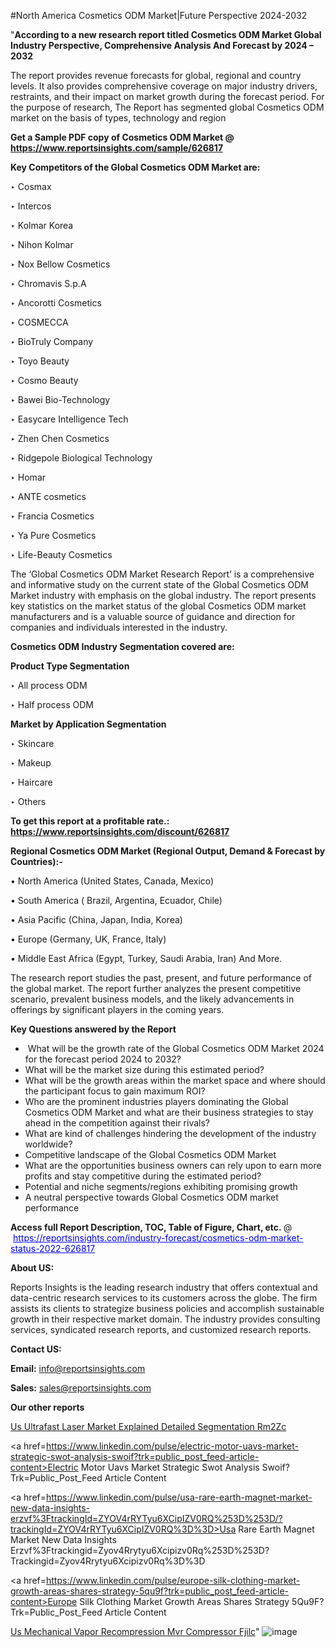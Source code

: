 #North America Cosmetics ODM Market|Future Perspective 2024-2032

"<strong>According to a new research report titled Cosmetics ODM Market Global Industry Perspective, Comprehensive Analysis And Forecast by 2024 – 2032</strong>

The report provides revenue forecasts for global, regional and country levels. It also provides comprehensive coverage on major industry drivers, restraints, and their impact on market growth during the forecast period. For the purpose of research, The Report has segmented global Cosmetics ODM market on the basis of types, technology and region

<strong>Get a Sample PDF copy of Cosmetics ODM Market </strong><strong>@<a href=https://www.reportsinsights.com/sample/626817 style=color:#0000ff;> https://www.reportsinsights.com/sample/626817</a></strong></font>

<strong>Key Competitors of the Global Cosmetics ODM Market are:</strong>

‣ Cosmax

‣ Intercos

‣ Kolmar Korea

‣ Nihon Kolmar

‣ Nox Bellow Cosmetics

‣ Chromavis S.p.A

‣ Ancorotti Cosmetics

‣ COSMECCA

‣ BioTruly Company

‣ Toyo Beauty

‣ Cosmo Beauty

‣ Bawei Bio-Technology

‣ Easycare Intelligence Tech

‣ Zhen Chen Cosmetics

‣ Ridgepole Biological Technology

‣ Homar

‣ ANTE cosmetics

‣ Francia Cosmetics

‣ Ya Pure Cosmetics

‣ Life-Beauty Cosmetics

The ‘Global Cosmetics ODM Market Research Report’ is a comprehensive and informative study on the current state of the Global Cosmetics ODM Market industry with emphasis on the global industry. The report presents key statistics on the market status of the global Cosmetics ODM market manufacturers and is a valuable source of guidance and direction for companies and individuals interested in the industry.

<strong>Cosmetics ODM Industry Segmentation covered are:</strong>

<strong>Product Type Segmentation</strong>

‣    All process ODM

‣ Half process ODM

<strong>Market by Application Segmentation</strong>

‣   Skincare

‣ Makeup

‣ Haircare

‣ Others

<strong>To get this report at a profitable rate.: <a href=https://www.reportsinsights.com/discount/626817 style=color:#0000ff;>https://www.reportsinsights.com/discount/626817</a></strong></font>

<strong>Regional Cosmetics ODM Market (Regional Output, Demand &amp; Forecast by Countries):-</strong>

• North America (United States, Canada, Mexico)

• South America ( Brazil, Argentina, Ecuador, Chile)

• Asia Pacific (China, Japan, India, Korea)

• Europe (Germany, UK, France, Italy)

• Middle East Africa (Egypt, Turkey, Saudi Arabia, Iran) And More.

The research report studies the past, present, and future performance of the global market. The report further analyzes the present competitive scenario, prevalent business models, and the likely advancements in offerings by significant players in the coming years.

<strong>Key Questions answered by the Report</strong>
<ul>
  <li> What will be the growth rate of the Global Cosmetics ODM Market 2024 for the forecast period 2024 to 2032?</li>
  <li>What will be the market size during this estimated period?</li>
  <li>What will be the growth areas within the market space and where should the participant focus to gain maximum ROI?</li>
  <li>Who are the prominent industries players dominating the Global Cosmetics ODM Market and what are their business strategies to stay ahead in the competition against their rivals?</li>
  <li>What are kind of challenges hindering the development of the industry worldwide?</li>
  <li>Competitive landscape of the Global Cosmetics ODM Market</li>
  <li>What are the opportunities business owners can rely upon to earn more profits and stay competitive during the estimated period?</li>
  <li>Potential and niche segments/regions exhibiting promising growth</li>
  <li>A neutral perspective towards Global Cosmetics ODM market performance</li>
</ul>
<strong>Access full Report Description, TOC, Table of Figure, Chart, etc. </strong>@  <a href=https://reportsinsights.com/industry-forecast/cosmetics-odm-market-status-2022-626817 style=color:#0000ff;>https://reportsinsights.com/industry-forecast/cosmetics-odm-market-status-2022-626817</a></font>

<strong><strong>About US</strong>:</strong>

Reports Insights is the leading research industry that offers contextual and data-centric research services to its customers across the globe. The firm assists its clients to strategize business policies and accomplish sustainable growth in their respective market domain. The industry provides consulting services, syndicated research reports, and customized research reports.

<strong>Contact US:</strong>

<p class=""""><b>Email:</b> <a href=mailto:info@reportsinsights.com>info@reportsinsights.com</a></p>
<p class=""""><b>Sales:</b> <a href=mailto:sales@reportsinsights.com>sales@reportsinsights.com</a></p>

<strong>Our other reports</strong>

<a href=https://www.linkedin.com/pulse/us-ultrafast-laser-market-explained-detailed-segmentation-rm2zc/>Us Ultrafast Laser Market Explained Detailed Segmentation Rm2Zc</a>

<a href=https://www.linkedin.com/pulse/electric-motor-uavs-market-strategic-swot-analysis-swoif?trk=public_post_feed-article-content>Electric Motor Uavs Market Strategic Swot Analysis Swoif?Trk=Public_Post_Feed Article Content</a>

<a href=https://www.linkedin.com/pulse/usa-rare-earth-magnet-market-new-data-insights-erzvf%3FtrackingId=ZYOV4rRYTyu6XCipIZV0RQ%253D%253D/?trackingId=ZYOV4rRYTyu6XCipIZV0RQ%3D%3D>Usa Rare Earth Magnet Market New Data Insights Erzvf%3Ftrackingid=Zyov4Rrytyu6Xcipizv0Rq%253D%253D?Trackingid=Zyov4Rrytyu6Xcipizv0Rq%3D%3D</a>

<a href=https://www.linkedin.com/pulse/europe-silk-clothing-market-growth-areas-shares-strategy-5qu9f?trk=public_post_feed-article-content>Europe Silk Clothing Market Growth Areas Shares Strategy 5Qu9F?Trk=Public_Post_Feed Article Content</a>

<a href=https://www.linkedin.com/pulse/us-mechanical-vapor-recompression-mvr-compressor-fjilc/>Us Mechanical Vapor Recompression Mvr Compressor Fjilc</a>"
![image](https://github.com/aakesh123242/RIMarket/assets/158431203/1683f8af-d6c1-4f3b-a9ef-96dad2484cf7)
